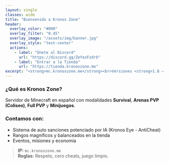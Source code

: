 ```yaml
---
layout: single
classes: wide
title: "Bienvenido a Kronos Zone"
header:
  overlay_color: "#000"
  overlay_filter: "0.45"
  overlay_image: "/assets/img/banner.jpg"
  overlay_style: "text-center"
  actions:
    - label: "Únete al Discord"
      url: "https://discord.gg/ZeYesFzdrb"
    - label: "Entrar a la Tienda"
      url: "https://tienda.kronoszone.me"
excerpt: "<strong>mc.kronoszone.me</strong><br>Versiones <strong>1.8 – 1.21</strong><br>¡Eventos semanales y rangos premium!"
---
```



### ¿Qué es Kronos Zone?
Servidor de Minecraft en español con modalidades **Survival**, **Arenas PVP (Coliseo)**, **Full PVP** y **Minijuegos**.

### Contamos con:
- Sistema de auto sanciones potenciado por IA (Kronos Eye - AntiCheat)
- Rangos magnificos y balanceados en la tienda
- Eventos, misiones y economía

> **IP:** `mc.kronoszone.me`  
> **Reglas:** Respeto, cero cheats, juego limpio.